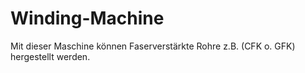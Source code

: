 # Winding-Machine

Mit dieser Maschine können Faserverstärkte Rohre z.B. (CFK o. GFK) hergestellt werden.
